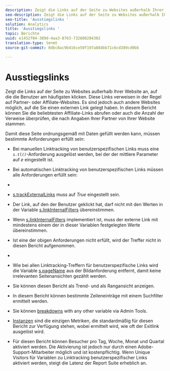 ```yaml
---
description: Zeigt die Links auf der Seite zu Websites außerhalb Ihrer Website an, auf die die Benutzer am häufigsten klicken. Diese Links verweisen in der Regel auf Partner- oder Affiliate-Websites. Es sind jedoch auch andere Websites möglich, auf die Sie einen externen Link gelegt haben. In diesem Bericht können Sie die beliebtesten Affiliate-Links abrufen oder auch die Anzahl der Verweise überprüfen, die nach Angaben Ihrer Partner von Ihrer Website stammen.
seo-description: Zeigt die Links auf der Seite zu Websites außerhalb Ihrer Website an, auf die die Benutzer am häufigsten klicken. Diese Links verweisen in der Regel auf Partner- oder Affiliate-Websites. Es sind jedoch auch andere Websites möglich, auf die Sie einen externen Link gelegt haben. In diesem Bericht können Sie die beliebtesten Affiliate-Links abrufen oder auch die Anzahl der Verweise überprüfen, die nach Angaben Ihrer Partner von Ihrer Website stammen.
seo-title: 'Ausstiegslinks '
solution: Analytics
title: 'Ausstiegslinks '
topic: Berichte
uuid: e1452f04-389d-4aa3-8763-732880284302
translation-type: tm+mt
source-git-commit: 0dbc8ac9b416ce50f197a884bb71c6cd389cd0bb

---
```



# Ausstiegslinks 

Zeigt die Links auf der Seite zu Websites außerhalb Ihrer Website an, auf die die Benutzer am häufigsten klicken. Diese Links verweisen in der Regel auf Partner- oder Affiliate-Websites. Es sind jedoch auch andere Websites möglich, auf die Sie einen externen Link gelegt haben. In diesem Bericht können Sie die beliebtesten Affiliate-Links abrufen oder auch die Anzahl der Verweise überprüfen, die nach Angaben Ihrer Partner von Ihrer Website stammen.

Damit diese Seite ordnungsgemäß mit Daten gefüllt werden kann, müssen bestimmte Anforderungen erfüllt sein:

* Bei manuellen Linktracking von benutzerspezifischen Links muss eine *`s.tl()`*-Anforderung ausgelöst werden, bei der der mittlere Parameter auf *e* eingestellt ist.

* Bei automatischen Linktracking von benutzerspezifischen Links müssen alle Anforderungen erfüllt sein:
* 

   * [s.trackExternalLinks](https://marketing.adobe.com/resources/help/en_US/sc/implement/c_trackexlinks.html) muss auf *True* eingestellt sein.

   * Der Link, auf den der Benutzer geklickt hat, darf nicht mit den Werten in der Variable [s.linkInternalFilters](https://marketing.adobe.com/resources/help/en_US/sc/implement/c_linkinfilters.html) übereinstimmen.
   * Wenn [s.linkInternalFilters](https://marketing.adobe.com/resources/help/en_US/sc/implement/c_linkinfilters.html) implementiert ist, muss der externe Link mit mindestens einem der in dieser Variablen festgelegten Werte übereinstimmen.

* Ist eine der obigen Anforderungen nicht erfüllt, wird der Treffer nicht in diesen Bericht aufgenommen.

* 
* Wie bei allen Linktracking-Treffern für benutzerspezifische Links wird die Variable [s.pageName](https://marketing.adobe.com/resources/help/en_US/sc/implement/c_pagename.html) aus der Bildanforderung entfernt, damit keine irrelevanten Seitenansichten gezählt werden.
* Sie können diesen Bericht als Trend- und als Rangansicht anzeigen.
* In diesem Bericht können bestimmte Zeileneinträge mit einem Suchfilter ermittelt werden.
* Sie können [breakdowns](/help/analyze/reports-analytics/reports-customize/breakdowns.md) with any other variable via Admin Tools.
* [Instanzen](../../../components/c-variables/c-metrics/metrics-instance.md#concept_E3D0FEC81E1F4987B39CC467F19FFCFF) sind die einzigen Metriken, die standardmäßig für diesen Bericht zur Verfügung stehen, wobei ermittelt wird, wie oft der Exitlink ausgelöst wird.
* Für diesen Bericht können Besucher pro Tag, Woche, Monat und Quartal aktiviert werden. Die Aktivierung ist jedoch nur durch einen Adobe-Support-Mitarbeiter möglich und ist kostenpflichtig. Wenn Unique Visitors für Variablen zu Linktracking benutzerspezifischer Links aktiviert werden, steigt die Latenz der Report Suite erheblich an.

